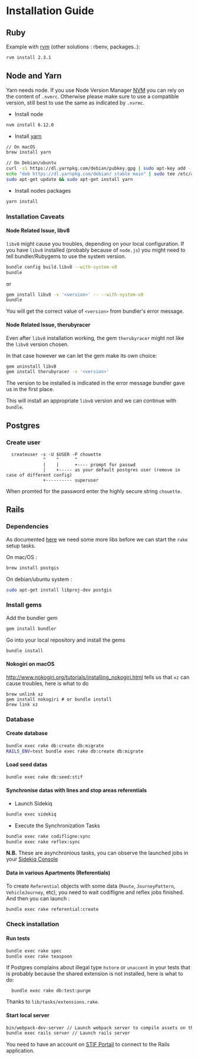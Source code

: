 # Installation Guide

## Ruby

Example with [rvm](https://rvm.io/) (other solutions : rbenv, packages..):

```sh
rvm install 2.3.1
```

## Node and Yarn

Yarn needs node. If you use Node Version Manager [NVM](https://github.com/creationix/nvm)  you can rely on the content of `.nvmrc`. Otherwise please make sure to use a compatible version, still best to use the same as indicated by `.nvrmc`.

* Install node

```sh
nvm install 6.12.0
```

* Install [yarn](https://yarnpkg.com/lang/en/docs/install/)

```sh
// On macOS
brew install yarn

// On Debian/ubuntu
curl -sS https://dl.yarnpkg.com/debian/pubkey.gpg | sudo apt-key add -
echo "deb https://dl.yarnpkg.com/debian/ stable main" | sudo tee /etc/apt/sources.list.d/yarn.list
sudo apt-get update && sudo apt-get install yarn
```

* Install nodes packages

```sh
yarn install
```

### Installation Caveats

#### Node Related Issue, libv8

`libv8` might cause you troubles, depending on your local configuration. If you have `libv8` installed (probably because of `node.js`) you might need to tell bundler/Rubygems to use the system version.

```sh
bundle config build.libv8 --with-system-v8
bundle
```
or

```sh
gem install libv8 -v '<version>' -- --with-system-v8
bundle
```

You will get the correct value of `<version>` from bundler's error message.

#### Node Related Issue, therubyracer

Even after `libv8` installation working, the gem `therubyracer` might not like the `libv8` version chosen.

In that case however we can let the gem make its own choice:

```sh
gem uninstall libv8
gem install therubyracer -v '<version>'
```

The version to be installed is indicated in the error message bundler gave us in the first place.

This will install an appropriate `libv8` version and we can continue with `bundle`.

## Postgres

### Create user

      createuser -s -U $USER -P chouette
                  ^    ^      ^
                  |    |      +---- prompt for passwd
                  |    +----- as your default postgres user (remove in case of different config)
                  +---------- superuser

When promted for the password enter the highly secure string `chouette`.

## Rails

### Dependencies

As documented [here](https://github.com/dryade/georuby-ext/issues/2) we need some more libs before we can start the `rake` setup tasks.


On mac/OS :

```sh
brew install postgis
```

On debian/ubuntu system :

```sh
sudo apt-get install libproj-dev postgis
```

### Install gems

Add the bundler gem

```sh
gem install bundler
```

Go into your local repository and install the gems

```sh
bundle install
```

#### Nokogiri on macOS

http://www.nokogiri.org/tutorials/installing_nokogiri.html tells us that `xz` can cause troubles, here is what to do

```
brew unlink xz
gem install nokogiri # or bundle install
brew link xz
```

### Database

#### Create database

```sh
bundle exec rake db:create db:migrate
RAILS_ENV=test bundle exec rake db:create db:migrate
```

#### Load seed datas

```sh
bundle exec rake db:seed:stif
```

#### Synchronise datas with lines and stop areas referentials

* Launch Sidekiq

```sh
bundle exec sidekiq
```

* Execute the Synchronization Tasks

```sh
bundle exec rake codifligne:sync
bundle exec rake reflex:sync
```

**N.B.** These are asynchronious tasks, you can observe the launched jobs in your [Sidekiq Console](http://localhost:3000/sidekiq)

#### Data in various Apartments (Referentials)

To create `Referential` objects with some data (`Route`, `JourneyPattern`, `VehicleJourney`, etc), you need to wait codifligne and reflex jobs finished. And then you can launch :

```sh
bundle exec rake referential:create
```

### Check installation

#### Run tests

```sh
bundle exec rake spec
bundle exec rake teaspoon
```

If Postgres complains about illegal type `hstore` or `unaccent` in your tests that is probably because the shared extension is not installed, here is what to do:

      bundle exec rake db:test:purge

Thanks to `lib/tasks/extensions.rake`.



#### Start local server

```sh
bin/webpack-dev-server // Launch webpack server to compile assets on the fly
bundle exec rails server // Launch rails server
```
You need to have an account on [STIF Portail](http://stif-portail-dev.af83.priv/) to connect to the Rails application.
